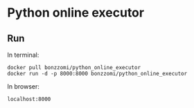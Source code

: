 # Python online executor

## Run 
In terminal:
~~~
docker pull bonzzomi/python_online_executor
docker run -d -p 8000:8000 bonzzomi/python_online_executor
~~~

In browser:
~~~
localhost:8000
~~~

